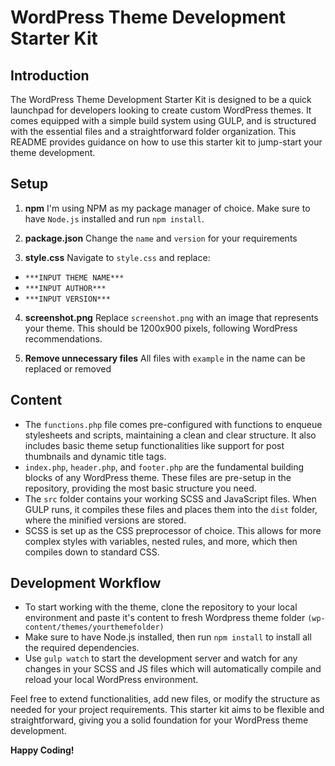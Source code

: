 # WordPress Theme Development Starter Kit

## Introduction

The WordPress Theme Development Starter Kit is designed to be a quick launchpad for developers looking to create custom WordPress themes. It comes equipped with a simple build system using GULP, and is structured with the essential files and a straightforward folder organization. This README provides guidance on how to use this starter kit to jump-start your theme development.

## Setup

1. **npm**
I'm using NPM as my package manager of choice. Make sure to have `Node.js` installed and run `npm install`.

2. **package.json**
Change the `name` and `version` for your requirements

4. **style.css**
Navigate to `style.css` and replace:
- `***INPUT THEME NAME***`
- `***INPUT AUTHOR***`
- `***INPUT VERSION***`

4. **screenshot.png**
Replace `screenshot.png` with an image that represents your theme.
This should be 1200x900 pixels, following WordPress recommendations.

5. **Remove unnecessary files**
All files with `example` in the name can be replaced or removed

## Content

   - The `functions.php` file comes pre-configured with functions to enqueue stylesheets and scripts, maintaining a clean and clear structure. It also includes basic theme setup functionalities like support for post thumbnails and dynamic title tags.
   - `index.php`, `header.php`, and `footer.php` are the fundamental building blocks of any WordPress theme. These files are pre-setup in the repository, providing the most basic structure you need.
   - The `src` folder contains your working SCSS and JavaScript files. When GULP runs, it compiles these files and places them into the `dist` folder, where the minified versions are stored.
   - SCSS is set up as the CSS preprocessor of choice. This allows for more complex styles with variables, nested rules, and more, which then compiles down to standard CSS.

## Development Workflow

- To start working with the theme, clone the repository to your local environment and paste it's content to fresh Wordpress theme folder `(wp-content/themes/yourthemefolder)`
- Make sure to have Node.js installed, then run `npm install` to install all the required dependencies.
- Use `gulp watch` to start the development server and watch for any changes in your SCSS and JS files which will automatically compile and reload your local WordPress environment.

Feel free to extend functionalities, add new files, or modify the structure as needed for your project requirements. This starter kit aims to be flexible and straightforward, giving you a solid foundation for your WordPress theme development.

**Happy Coding!**
